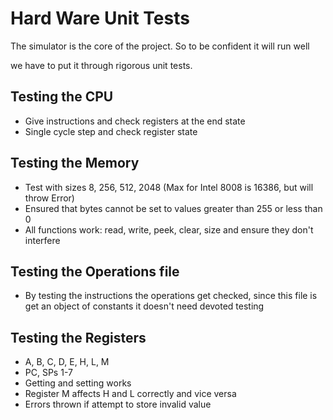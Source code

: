 # Hard Ware Unit Tests

The simulator is the core of the project. So to be confident it will run well

we have to put it through rigorous unit tests.

## Testing the CPU

* Give instructions and check registers at the end state
* Single cycle step and check register state

## Testing the Memory

* Test with sizes 8, 256, 512, 2048 \(Max for Intel 8008 is 16386, but will throw Error\)
* Ensured that bytes cannot be set to values greater than 255 or less than 0
* All functions work: read, write, peek, clear, size and ensure they don't interfere

## Testing the Operations file

* By testing the instructions the operations get checked, since this file is get an object of constants it doesn't need devoted testing

## Testing the Registers

* A, B, C, D, E, H, L, M
* PC, SPs 1-7
* Getting and setting works
* Register M affects H and L correctly and vice versa
* Errors thrown if attempt to store invalid value



